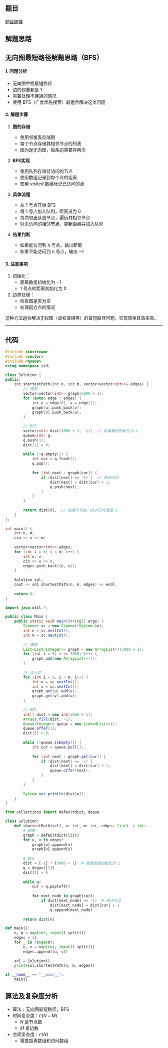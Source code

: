 ## 题目
[题目链接](https://www.nowcoder.com/practice/f24504c9ff544f7c808f76693cc34af8?tpId=308&tqId=2031400&sourceUrl=/exam/oj&channenl=wgithub&fromPut=wgithub)

## 解题思路
## 无向图最短路径解题思路（BFS）

#### 1. 问题分析
- 无向图中找最短路径
- 边的权重都是 $1$
- 需要处理不连通的情况
- 使用 $\text{BFS}$（广度优先搜索）最适合解决这类问题

#### 2. 解题步骤

1. **图的存储**
   - 使用邻接表存储图
   - 每个节点存储其相邻节点的列表
   - 因为是无向图，每条边需要存两次

2. **BFS实现**
   - 使用队列存储待访问的节点
   - 使用数组记录到每个点的距离
   - 使用 $\text{visited}$ 数组标记已访问的点

3. **具体流程**
   - 从 $1$ 号点开始 $\text{BFS}$
   - 将 $1$ 号点加入队列，距离设为 $0$
   - 每次取出队首节点，遍历其相邻节点
   - 对未访问的相邻节点，更新距离并加入队列

4. **结果判断**
   - 如果能访问到 $n$ 号点，输出距离
   - 如果不能访问到 $n$ 号点，输出 $-1$

#### 3. 注意事项
1. 初始化：
   - 距离数组初始化为 $-1$
   - $1$ 号点的距离初始化为 $0$
2. 边界处理：
   - 检查图是否为空
   - 处理孤立点的情况


这种方法适合解决无权图（或权值相等）的最短路径问题，实现简单且效率高。

---
## 代码
```cpp []
#include <iostream>
#include <vector>
#include <queue>
using namespace std;

class Solution {
public:
    int shortestPath(int n, int m, vector<vector<int>>& edges) {
        // 建图
        vector<vector<int>> graph(5000 + 1);
        for (auto& edge : edges) {
            int u = edge[0], v = edge[1];
            graph[u].push_back(v);
            graph[v].push_back(u);
        }
        
        // BFS
        vector<int> dist(5000 + 1, -1);  // 距离数组初始化为-1
        queue<int> q;
        q.push(1);
        dist[1] = 0;
        
        while (!q.empty()) {
            int cur = q.front();
            q.pop();
            
            for (int next : graph[cur]) {
                if (dist[next] == -1) {  // 未访问过
                    dist[next] = dist[cur] + 1;
                    q.push(next);
                }
            }
        }
        
        return dist[n];  // 如果不可达，dist[n]就是-1
    }
};

int main() {
    int n, m;
    cin >> n >> m;
    
    vector<vector<int>> edges;
    for (int i = 0; i < m; i++) {
        int u, v;
        cin >> u >> v;
        edges.push_back({u, v});
    }
    
    Solution sol;
    cout << sol.shortestPath(n, m, edges) << endl;
    
    return 0;
}

```
``` java []     
import java.util.*;

public class Main {
    public static void main(String[] args) {
        Scanner sc = new Scanner(System.in);
        int n = sc.nextInt();
        int m = sc.nextInt();
        
        // 建图
        List<List<Integer>> graph = new ArrayList<>(5000 + 1);
        for (int i = 0; i <= 5000; i++) {
            graph.add(new ArrayList<>());
        }
        
        // 读入边
        for (int i = 0; i < m; i++) {
            int u = sc.nextInt();
            int v = sc.nextInt();
            graph.get(u).add(v);
            graph.get(v).add(u);
        }
        
        // BFS
        int[] dist = new int[5000 + 1];
        Arrays.fill(dist, -1);
        Queue<Integer> queue = new LinkedList<>();
        queue.offer(1);
        dist[1] = 0;
        
        while (!queue.isEmpty()) {
            int cur = queue.poll();
            
            for (int next : graph.get(cur)) {
                if (dist[next] == -1) {
                    dist[next] = dist[cur] + 1;
                    queue.offer(next);
                }
            }
        }
        
        System.out.println(dist[n]);
    }
}
```
``` python []
from collections import defaultdict, deque

class Solution:
    def shortestPath(self, n: int, m: int, edges: list) -> int:
        # 建图
        graph = defaultdict(list)
        for u, v in edges:
            graph[u].append(v)
            graph[v].append(u)
            
        # BFS
        dist = [-1] * (5000 + 1)  # 距离数组初始化为-1
        q = deque([1])
        dist[1] = 0
        
        while q:
            cur = q.popleft()
            
            for next_node in graph[cur]:
                if dist[next_node] == -1:  # 未访问过
                    dist[next_node] = dist[cur] + 1
                    q.append(next_node)
                    
        return dist[n]

def main():
    n, m = map(int, input().split())
    edges = []
    for _ in range(m):
        u, v = map(int, input().split())
        edges.append([u, v])
        
    sol = Solution()
    print(sol.shortestPath(n, m, edges))

if __name__ == "__main__":
    main()
```


## 算法及复杂度分析
- 算法：无向图最短路径，BFS
- 时间复杂度：$\mathcal{O}(N + M)$
  - $N$ 是节点数
  - $M$ 是边数
- 空间复杂度：$\mathcal{O}(N)$
  - 需要距离数组和访问数组
